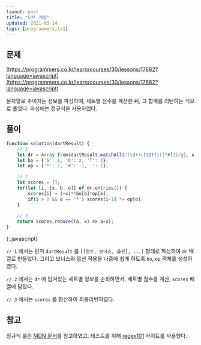 ```yaml
---
layout: post
title: "다트 게임"
updated: 2021-03-14
tags: [programmers,lv1]
---
```


## 문제

[https://programmers.co.kr/learn/courses/30/lessons/17682?language=javascript](https://programmers.co.kr/learn/courses/30/lessons/17682?language=javascript)

문자열로 주어지는 정보를 파싱하여, 세트별 점수를 계산한 뒤, 그 합계를 리턴하는 식으로 풀었다. 파싱에는 정규식을 사용하였다.

## 풀이

```js
function solution(dartResult) {
    // 1
    let dr = Array.from(dartResult.matchAll(/(\d+)([SDT])([*#]?)/g), x => x.slice(1,));
    let bo = {'S': 1, 'D': 2, 'T': 3};
    let op = {'*': 2, '#': -1, '': 1};

    // 2
    let scores = [];
    for(let [i, [x, b, o]] of dr.entries()) {
        scores[i] = (+x)**bo[b]*op[o];
        if(i > 0 && o == '*') scores[i-1] *= op[o];
    }
    
    // 3
    return scores.reduce((a, x) => a+x);
}
```
{:.javascript}

`// 1` 에서는 먼저 `dartResult` 를 `[[점수, 보너스, 옵션], ...]` 형태로 파싱하여 `dr` 배열로 만들었다. 그리고 보너스와 옵션 적용을 나중에 쉽게 하도록 `bo`, `op` 객체를 생성하였다.

`// 2` 에서는 `dr` 에 담겨있는 세트별 정보를 순회하면서, 세트별 점수를 계산, `scores` 배열에 담았다.

`// 3` 에서는 `scores` 를 합산하여 최종리턴하였다.

## 참고

정규식 룰은 [MDN 문서](https://developer.mozilla.org/ko/docs/Web/JavaScript/Guide/Regular_Expressions)를 참고하였고, 테스트를 위해 [regex101](https://regex101.com/) 사이트를 사용했다.